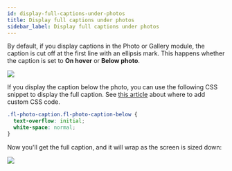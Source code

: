 ```yaml
---
id: display-full-captions-under-photos
title: Display full captions under photos
sidebar_label: Display full captions under photos
---
```


By default, if you display captions in the Photo or Gallery module, the
caption is cut off at the first line with an ellipsis mark. This happens
whether the caption is set to **On hover** or **Below photo**.

![](/img/how-to-tips-display-full-caption-1.jpg)

If you display the caption below the photo, you can use the following CSS
snippet to display the full caption. See [this article](/beaver-builder/styles/code/custom-css.md) about where to add custom CSS code.

```css
.fl-photo-caption.fl-photo-caption-below {
  text-overflow: initial;
  white-space: normal;
}
```

Now you'll get the full caption, and it will wrap as the screen is sized down:

![](/img/how-to-tips-display-full-caption-2.jpg)
